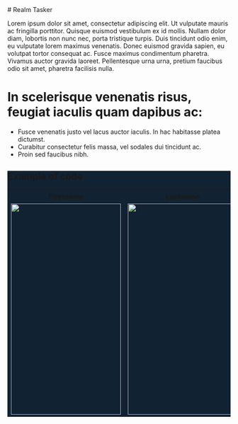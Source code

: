 
<body>
<style>
.container{
  background-color:#123;
}
</style>
# Realm Tasker

Lorem ipsum dolor sit amet, consectetur adipiscing elit. Ut vulputate mauris ac fringilla porttitor. Quisque euismod vestibulum ex id mollis. Nullam dolor diam, lobortis non nunc nec, porta tristique turpis. Duis tincidunt odio enim, eu vulputate lorem maximus venenatis. Donec euismod gravida sapien, eu volutpat tortor consequat ac. Fusce maximus condimentum pharetra. Vivamus auctor gravida laoreet. Pellentesque urna urna, pretium faucibus odio sit amet, pharetra facilisis nulla.

# In scelerisque venenatis risus, feugiat iaculis quam dapibus ac:

* Fusce venenatis justo vel lacus auctor iaculis. In hac habitasse platea dictumst.
* Curabitur consectetur felis massa, vel sodales dui tincidunt ac.
* Proin sed faucibus nibh.

<div class="container">

<h2>Example of code</h2>

<table align="center">
  <tr>
    <th>Firstname</th>
    <th>Lastname</th>
    <th>Lastname</th>
  </tr>
  <tr>
    <td><img src="./realmTasker/img/img.png" height="477" width="248" /></td>
    <td><img src="https://raw.githubusercontent.com/mattchojnacki/realmTasker/master/realmTasker/img/img.png" height="477" width="248"/></td>
    <td><img src="https://raw.githubusercontent.com/mattchojnacki/realmTasker/master/realmTasker/img/img.png" height="477" width="248"/></td>
  </tr>
</table>


</div>
</body>
